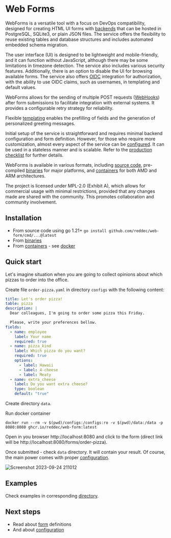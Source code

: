 # Web Forms

WebForms is a versatile tool with a focus on DevOps compatibility, designed for creating HTML UI forms
with [backends](./stores.md) that can be hosted in PostgreSQL, SQLite3, or plain JSON files. The service offers the
flexibility to reuse existing tables and database structures and includes automated embedded schema migration.

The user interface (UI) is designed to be lightweight and mobile-friendly, and it can function without JavaScript,
although there may be some limitations in timezone detection. The service also includes various security features.
Additionally, there is an option to disable the UI for browsing available forms. The service also
offers [OIDC](authorization.md) integration for authorization, with the ability to use OIDC claims, such as usernames,
in templating and default values.

WebForms allows for the sending of multiple POST requests ([WebHooks](webhooks.md)) after form submissions to facilitate
integration with external systems. It provides a configurable retry strategy for reliability.

Flexible [templating](template.md) enables the prefilling of fields and the generation of personalized greeting
messages.

Initial setup of the service is straightforward and requires minimal backend configuration and form definition. However,
for those who require more customization, almost every aspect of the service can be [configured](configuration.md). It
can be used in a stateless manner and is scalable. Refer to
the [production checklist](configuration.md#production-checklist) for further details.

WebForms is available in various formats, including [source code](https://github.com/reddec/web-form), pre-compiled
[binaries](https://github.com/reddec/web-form/releases/latest) for major platforms,
and [containers](https://github.com/reddec/web-form/pkgs/container/web-form) for both AMD and ARM
architectures.

The project is licensed under MPL-2.0 (Exhibit A), which allows for commercial usage with minimal restrictions, provided
that any changes made are shared with the community. This promotes collaboration and community involvement.

## Installation

- From source code using go 1.21+ `go install github.com/reddec/web-form/cmd/...@latest`
- From [binaries](https://github.com/reddec/web-form/releases/latest)
- From [containers](https://github.com/reddec/web-form/pkgs/container/web-form) - see [docker](./docker.md)

## Quick start

Let's imagine situation when you are going to collect opinions about which pizzas to order into the office.

Create file `order-pizza.yaml` in directory `configs` with the following content:

```yaml
title: Let's order pizza!
table: pizza
description: |
  Dear colleagues, I'm going to order some pizza this Friday.

  Please, write your preferences bellow.
fields:
  - name: employee
    label: Your name
    required: true
  - name: pizza_kind
    label: Which pizza do you want?
    required: true
    options:
      - label: Hawaii
      - label: 4-cheese
      - label: Meaty
  - name: extra_cheese
    label: Do you want extra cheese?
    type: boolean
    default: "true"
```

Create directory `data`.

Run docker container

    docker run --rm -v $(pwd)/configs:/configs:ro -v $(pwd)/data:/data -p 8080:8080 ghcr.io/reddec/web-form:latest

Open in you browser http://localhost:8080 and click to the form (direct link will
be http://localhost:8080/forms/order-pizza).

Once submitted - check `data` directory. It will contain your result. Of course, the main power comes with
proper [configuration](configuration.md).

![Screenshot 2023-09-24 211012](https://github.com/reddec/web-form/assets/6597086/7023d2c0-a369-4189-b947-61104aca90bd)

## Examples

Check examples in corresponding [directory](https://github.com/reddec/web-form/tree/master/examples).

## Next steps

- Read about [form](form.md) definitions
- And about [configuration](configuration.md)
